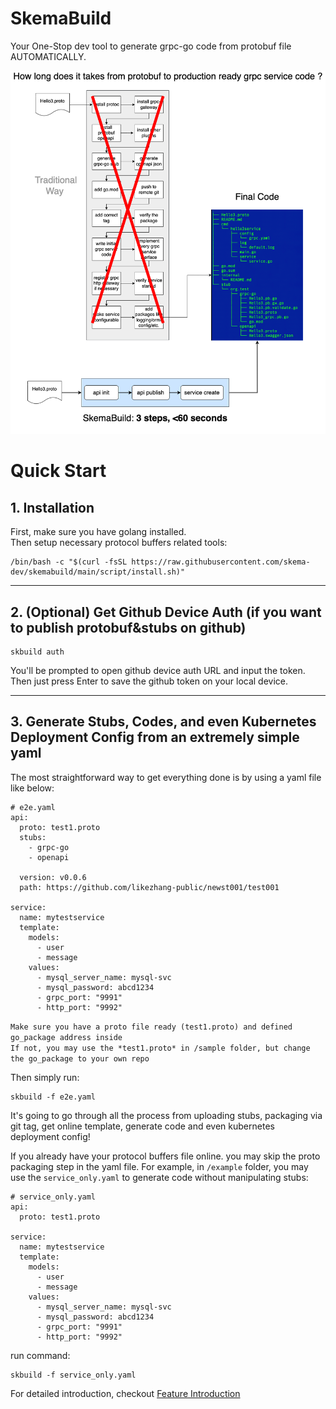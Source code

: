 # SkemaBuild
Your One-Stop dev tool to generate grpc-go code from protobuf file AUTOMATICALLY.  
  
<img src="skemabuild.png" style="width: 720px;"/>

# Quick Start

## 1. Installation  
First, make sure you have golang installed.  
Then setup necessary protocol buffers related tools:  
```shell
/bin/bash -c "$(curl -fsSL https://raw.githubusercontent.com/skema-dev/skemabuild/main/script/install.sh)"
```
<hr/>

## 2. (Optional) Get Github Device Auth (if you want to publish protobuf&stubs on github)
```
skbuild auth
```
You'll be prompted to open github device auth URL and input the token. Then just press Enter to save the github token on your local device.
<hr/>

## 3. Generate Stubs, Codes, and even Kubernetes Deployment Config from an extremely simple yaml  
The most straightforward way to get everything done is by using a yaml file like below:
```
# e2e.yaml
api:
  proto: test1.proto
  stubs:
    - grpc-go
    - openapi

  version: v0.0.6
  path: https://github.com/likezhang-public/newst001/test001

service:
  name: mytestservice
  template:
    models:
      - user
      - message
    values:
      - mysql_server_name: mysql-svc
      - mysql_password: abcd1234
      - grpc_port: "9991"
      - http_port: "9992"
```
`Make sure you have a proto file ready (test1.proto) and defined go_package address inside`  
`If not, you may use the *test1.proto* in /sample folder, but change the go_package to your own repo` 

Then simply run:  
```
skbuild -f e2e.yaml
```
It's going to go through all the process from uploading stubs, packaging via git tag, get online template, generate code and even kubernetes deployment config!  

If you already have your protocol buffers file online. you may skip the proto packaging step in the yaml file. For example, in `/example` folder, you may use the `service_only.yaml` to generate code without manipulating stubs:  
```
# service_only.yaml
api:
  proto: test1.proto

service:
  name: mytestservice
  template:
    models:
      - user
      - message
    values:
      - mysql_server_name: mysql-svc
      - mysql_password: abcd1234
      - grpc_port: "9991"
      - http_port: "9992"
```
run command:  
```
skbuild -f service_only.yaml
```

For detailed introduction, checkout [Feature Introduction](./features.md)

